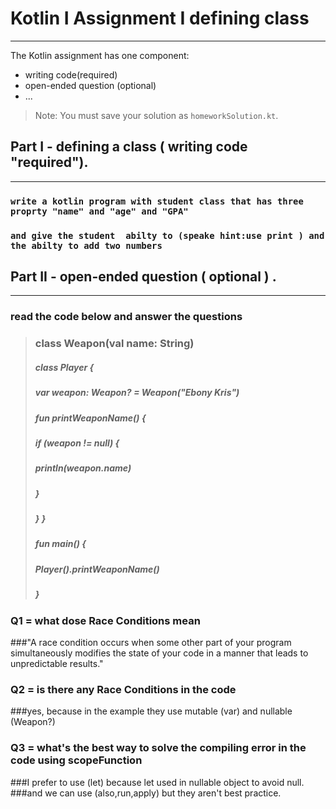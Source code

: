 # Kotlin I Assignment  I defining class
---
The Kotlin assignment has one component:
- writing code(required)
- open-ended question (optional)
- ...
> Note: You must save your solution as `homeworkSolution.kt`.

## Part I - defining a class ( writing code "required").
---
###  `write a kotlin program with student class that has three proprty "name" and "age" and "GPA"` 
### ` and give the student  abilty to (speake hint:use print ) and the abilty to add two numbers `
###
## Part II - open-ended question ( optional ) .
---
### read the code below and answer the questions
### 
> ### class Weapon(val name: String)
>  ##### class Player {
> ##### var weapon: Weapon? = Weapon("Ebony Kris")
> ##### fun printWeaponName() {
> ##### if (weapon != null) {
> ##### println(weapon.name)
> ##### }
> ##### } }
> ##### fun main() {
> ##### Player().printWeaponName()
> ##### }

### Q1 = what dose Race Conditions mean
###"A race condition occurs when some other part of your program simultaneously modifies the state of your code in a manner that leads to unpredictable results."
###
###
### Q2 = is there any Race Conditions in the code
###yes, because in the example they use mutable (var) and nullable (Weapon?)
###
###
### Q3 = what's the best way to solve the compiling error in the code using scopeFunction
###I prefer to use (let) because let used in nullable object to avoid null.
###and we can use (also,run,apply) but they aren't best practice. 
###
